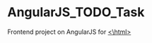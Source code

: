 # AngularJS_TODO_Task
Frontend project on AngularJS for <html> <a name="TODO Task Project" href="https://github.com/st-a-novoseltcev/ToDoTaskManager"> <\html>
